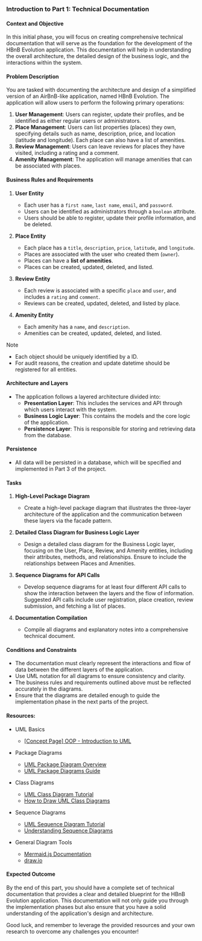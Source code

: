 ### Introduction to Part 1: Technical Documentation

#### Context and Objective

In this initial phase, you will focus on creating comprehensive technical documentation that will serve as the foundation for the development of the HBnB Evolution application. This documentation will help in understanding the overall architecture, the detailed design of the business logic, and the interactions within the system.


#### Problem Description

You are tasked with documenting the architecture and design of a simplified version of an AirBnB-like application, named HBnB Evolution. The application will allow users to perform the following primary operations:

1. **User Management**: Users can register, update their profiles, and be identified as either regular users or administrators.
2. **Place Management**: Users can list properties (places) they own, specifying details such as name, description, price, and location (latitude and longitude). Each place can also have a list of amenities.
3. **Review Management**: Users can leave reviews for places they have visited, including a rating and a comment.
4. **Amenity Management**: The application will manage amenities that can be associated with places.

#### Business Rules and Requirements

1. **User Entity**
   - Each user has a `first name`, `last name`, `email`, and `password`.
   - Users can be identified as administrators through a `boolean` attribute.
   - Users should be able to register, update their profile information, and be deleted.

2. **Place Entity**
   - Each place has a `title`, `description`, `price`, `latitude`, and `longitude`.
   - Places are associated with the user who created them (`owner`).
   - Places can have a **list of amenities**.
   - Places can be created, updated, deleted, and listed.

3. **Review Entity**
   - Each review is associated with a specific `place` and `user`, and includes a `rating` and `comment`.
   - Reviews can be created, updated, deleted, and listed by place.

4. **Amenity Entity**
   - Each amenity has a `name`, and `description`.
   - Amenities can be created, updated, deleted, and listed.


> [!NOTE]
> - Each object should be uniquely identified by a ID.
> - For audit reasons, the creation and update datetime should be registered for all entities.


#### **Architecture and Layers**

- The application follows a layered architecture divided into:
    - **Presentation Layer**: This includes the services and API through which users interact with the system.
    - **Business Logic Layer**: This contains the models and the core logic of the application.
    - **Persistence Layer**: This is responsible for storing and retrieving data from the database.

#### **Persistence**
    
- All data will be persisted in a database, which will be specified and implemented in Part 3 of the project.

#### Tasks

1. **High-Level Package Diagram**
   - Create a high-level package diagram that illustrates the three-layer architecture of the application and the communication between these layers via the facade pattern.

2. **Detailed Class Diagram for Business Logic Layer**
   - Design a detailed class diagram for the Business Logic layer, focusing on the User, Place, Review, and Amenity entities, including their attributes, methods, and relationships. Ensure to include the relationships between Places and Amenities.

3. **Sequence Diagrams for API Calls**
   - Develop sequence diagrams for at least four different API calls to show the interaction between the layers and the flow of information. Suggested API calls include user registration, place creation, review submission, and fetching a list of places.

4. **Documentation Compilation**
   - Compile all diagrams and explanatory notes into a comprehensive technical document.

#### Conditions and Constraints

- The documentation must clearly represent the interactions and flow of data between the different layers of the application.
- Use UML notation for all diagrams to ensure consistency and clarity.
- The business rules and requirements outlined above must be reflected accurately in the diagrams.
- Ensure that the diagrams are detailed enough to guide the implementation phase in the next parts of the project.


#### Resources:

- UML Basics

    - [[Concept Page] OOP - Introduction to UML](https://intranet.hbtn.io/concepts/1166)

- Package Diagrams

    - [UML Package Diagram Overview](https://www.uml-diagrams.org/package-diagrams.html)
    - [UML Package Diagrams Guide](https://www.visual-paradigm.com/guide/uml-unified-modeling-language/what-is-package-diagram/)

- Class Diagrams

    - [UML Class Diagram Tutorial](https://creately.com/blog/diagrams/class-diagram-tutorial/)
    - [How to Draw UML Class Diagrams](https://www.visual-paradigm.com/guide/uml-unified-modeling-language/what-is-class-diagram/)

- Sequence Diagrams

    - [UML Sequence Diagram Tutorial](https://creately.com/blog/diagrams/sequence-diagram-tutorial/)
    - [Understanding Sequence Diagrams](https://www.uml-diagrams.org/sequence-diagrams.html)

- General Diagram Tools

    - [Mermaid.js Documentation](https://mermaid-js.github.io/mermaid/#/)
    - [draw.io](https://www.diagrams.net/)



#### Expected Outcome

By the end of this part, you should have a complete set of technical documentation that provides a clear and detailed blueprint for the HBnB Evolution application. This documentation will not only guide you through the implementation phases but also ensure that you have a solid understanding of the application's design and architecture.

Good luck, and remember to leverage the provided resources and your own research to overcome any challenges you encounter!
